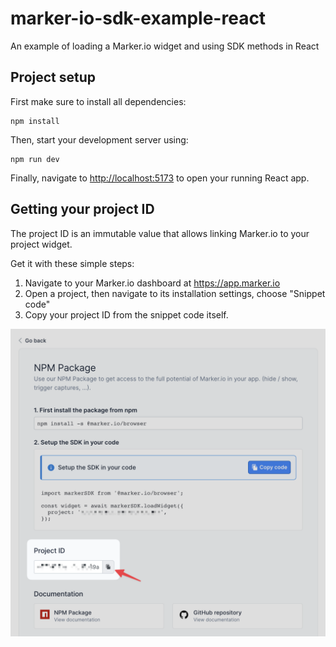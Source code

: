 # marker-io-sdk-example-react

An example of loading a Marker.io widget and using SDK methods in React

## Project setup

First make sure to install all dependencies:

```
npm install
```

Then, start your development server using:

```
npm run dev
```

Finally, navigate to <http://localhost:5173> to open your running React app.

## Getting your project ID

The project ID is an immutable value that allows linking Marker.io to your project widget.

Get it with these simple steps:

1. Navigate to your Marker.io dashboard at <https://app.marker.io>
2. Open a project, then navigate to its installation settings, choose "Snippet code"
3. Copy your project ID from the snippet code itself.

![How-to](./img/how-to-project-id.png 'How to get your project ID')
